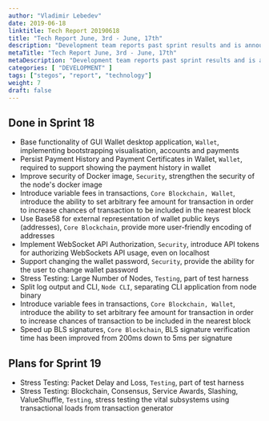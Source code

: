```yaml
---
author: "Vladimir Lebedev"
date: 2019-06-18
linktitle: Tech Report 20190618
title: "Tech Report June, 3rd - June, 17th"
description: "Development team reports past sprint results and is announcing plans for the next sprint."
metaTitle: "Tech Report June, 3rd - June, 17th"
metaDescription: "Development team reports past sprint results and is announcing plans for the next sprint."
categories: [ "DEVELOPMENT" ]
tags: ["stegos", "report", "technology"]
weight: 7
draft: false
---
```


## Done in Sprint 18
- Base functionality of GUI Wallet desktop application, `Wallet`, implementing bootstrapping visualisation, accounts and payments
- Persist Payment History and Payment Certificates in Wallet, `Wallet`, required to support showing the payment history in wallet
- Improve security of Docker image, `Security`, strengthen the security of the node's docker image
- Introduce variable fees in transactions, `Core Blockchain, Wallet`, introduce the ability to set arbitrary fee amount for transaction in order to increase chances of transaction to be included in the nearest block
- Use Base58 for external representation of wallet public keys (addresses), `Core Blockchain`, provide more user-friendly encoding of addresses
- Implement WebSocket API Authorization, `Security`, introduce API tokens for authorizing WebSockets API usage, even on localhost
- Support changing the wallet password, `Security`, provide the ability for the user to change wallet password
- Stress Testing: Large Number of Nodes, `Testing`, part of test harness
- Split log output and CLI, `Node CLI`, separating CLI application from node binary
- Introduce variable fees in transactions, `Core Blockchain, Wallet`, introduce the ability to set arbitrary fee amount for transaction in order to increase chances of transaction to be included in the nearest block
- Speed up BLS signatures, `Core Blockchain`, BLS signature verification time has been improved from 200ms down to 5ms per signature

## Plans for Sprint 19
- Stress Testing: Packet Delay and Loss, `Testing`, part of test harness
- Stress Testing: Blockchain, Consensus, Service Awards, Slashing, ValueShuffle, `Testing`, stress testing the vital subsystems using transactional loads from transaction generator
